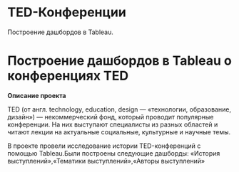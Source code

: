 # TED-Конференции
Построение дашбордов в Tableau.
# Построение дашбордов в Tableau о конференциях TED
**Описание проекта**

TED (от англ. technology, education, design — «технологии, образование, дизайн») — некоммерческий фонд, который проводит популярные конференции. На них выступают специалисты из разных областей и читают лекции на актуальные социальные, культурные и научные темы.

В  проекте провели исследование истории TED-конференций с помощью Tableau.Были построены следующие дашборды: «История выступлений»,«Тематики выступлений»,«Авторы выступлений»

